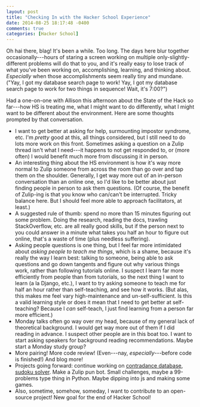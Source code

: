 ```yaml
---
layout: post
title: "Checking In with the Hacker School Experience"
date: 2014-08-25 18:17:48 -0400
comments: true
categories: [Hacker School]
---
```

Oh hai there, blag! It's been a while. Too long. The days here blur together occasionally---hours of staring a screen working on multiple only-slightly-different problems will do that to you, and it's really easy to lose track of what you've been working on, accomplishing, learning, and thinking about. _Especially_ when those accomplishments seem really tiny and mundane. ("Yay, I got my database search page to work! Yay, I got my database search page to work for two things in sequence! Wait, it's 7:00?")

Had a one-on-one with Allison this afternoon about the State of the Hack so far---how HS is treating me, what I might want to do differently, what I might want to be different about the environment. Here are some thoughts prompted by that conversation.

* I want to get better at asking for help, surmounting impostor syndrome, etc. I'm _pretty_ good at this, all things considered, but I still need to do lots more work on this front. Sometimes asking a question on a Zulip thread isn't what I need---it happens to not get responded to, or (more often) I would benefit much more from discussing it in person.
* An interesting thing about the HS environment is how it's way more normal to Zulip someone from across the room than go over and tap them on the shoulder. Generally, I get way more out of an in-person conversation than an online one, so I'd like to be better about just finding people in person to ask them questions. (Of course, the benefit of Zulip-ing is that you know who can/can't be interrupted. Tricky balance here. But I should feel more able to approach facilitators, at least.)<!-- more -->
* A suggested rule of thumb: spend no more than 15 minutes figuring out some problem. Doing the research, reading the docs, trawling StackOverflow, etc. are all really good skills, but if the person next to you could answer in a minute what takes you half an hour to figure out online, that's a waste of time (plus needless suffering).
* Asking people questions is one thing, but I feel far more intimidated about _asking people to teach me things_, which is a shame, because it's really the way I learn best: talking to someone, being able to ask questions and go down tangents and figure out why various things work, rather than following tutorials online. I suspect I learn far more efficiently from people than from tutorials, so the next thing I want to learn (a la Django, etc.), I want to try asking someone to teach me for half an hour rather than self-teaching, and see how it works. (But alas, this makes me feel vary high-maintenance and un-self-sufficient. Is this a valid learning style or does it mean that I need to get better at self-teaching? Because I _can_ self-teach, I just find learning from a person far more efficient.)
* Monday talks often go way over my head, because of my general lack of theoretical background. I would get way more out of them if I did reading in advance. I suspect other people are in this boat too. I want to start asking speakers for background reading recommendations. Maybe start a Monday study group?
* More pairing! More code review! (Even---nay, _especially_---before code is finished!) And blog more!
* Projects going forward: continue working on [contradance database](https://github.com/maianess/contradb), [sudoku solver](https://github.com/maianess/sudoku). Make a Zulip pun bot. Small challenges, maybe a 99-problems type thing in Python. Maybe dipping into js and making some games.
* Also, sometime, somehow, someday, I want to contribute to an open-source project! New goal for the end of Hacker School!